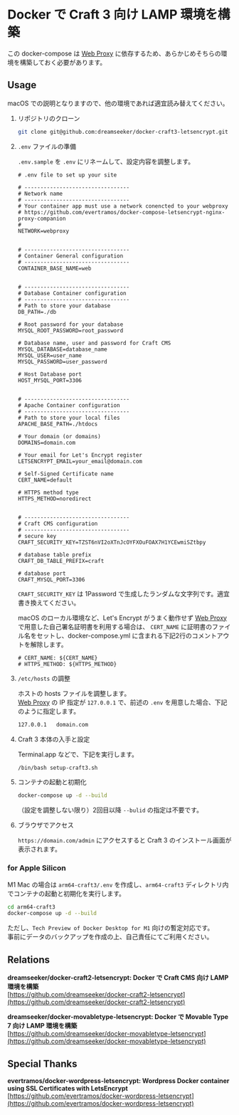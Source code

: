 # Docker で Craft 3 向け LAMP 環境を構築

この docker-compose は [Web Proxy](https://github.com/evertramos/docker-compose-letsencrypt-nginx-proxy-companion) に依存するため、あらかじめそちらの環境を構築しておく必要があります。

## Usage

macOS での説明となりますので、他の環境であれば適宜読み替えてください。

1. リポジトリのクローン

    ```bash
    git clone git@github.com:dreamseeker/docker-craft3-letsencrypt.git
    ```

2. `.env` ファイルの準備

    `.env.sample` を `.env` にリネームして、設定内容を調整します。

    ```env
    # .env file to set up your site
    
    # ---------------------------------
    # Network name
    # ---------------------------------
    # Your container app must use a network conencted to your webproxy
    # https://github.com/evertramos/docker-compose-letsencrypt-nginx-proxy-companion
    #
    NETWORK=webproxy
    
    
    # ---------------------------------
    # Container General configuration
    # ---------------------------------
    CONTAINER_BASE_NAME=web
    
    
    # ---------------------------------
    # Database Container configuration
    # ---------------------------------
    # Path to store your database
    DB_PATH=./db
    
    # Root password for your database
    MYSQL_ROOT_PASSWORD=root_password
    
    # Database name, user and password for Craft CMS
    MYSQL_DATABASE=database_name
    MYSQL_USER=user_name
    MYSQL_PASSWORD=user_password
    
    # Host Database port
    HOST_MYSQL_PORT=3306
    
    
    # ---------------------------------
    # Apache Container configuration
    # ---------------------------------
    # Path to store your local files
    APACHE_BASE_PATH=./htdocs
    
    # Your domain (or domains)
    DOMAINS=domain.com
    
    # Your email for Let's Encrypt register
    LETSENCRYPT_EMAIL=your_email@domain.com
    
    # Self-Signed Certificate name
    CERT_NAME=default
    
    # HTTPS method type
    HTTPS_METHOD=noredirect
    
    
    # ---------------------------------
    # Craft CMS configuration
    # ---------------------------------
    # secure key
    CRAFT_SECURITY_KEY=TZST6nVI2oXTnJcOYFXOuFOAX7H1YCEwmiSZtbpy
    
    # database table prefix
    CRAFT_DB_TABLE_PREFIX=craft
    
    # database port
    CRAFT_MYSQL_PORT=3306
    ```
    
    `CRAFT_SECURITY_KEY` は 1Password で生成したランダムな文字列です。適宜書き換えてください。
    
    macOS のローカル環境など、Let's Encrypt がうまく動作せず [Web Proxy](https://github.com/evertramos/docker-compose-letsencrypt-nginx-proxy-companion) で用意した自己署名証明書を利用する場合は、 `CERT_NAME` に証明書のファイル名をセットし、docker-compose.yml に含まれる下記2行のコメントアウトを解除します。
    
    ```
    # CERT_NAME: ${CERT_NAME}
    # HTTPS_METHOD: ${HTTPS_METHOD}
    ```

3. `/etc/hosts` の調整

    ホストの hosts ファイルを調整します。  
    [Web Proxy](https://github.com/evertramos/docker-compose-letsencrypt-nginx-proxy-companion) の IP 指定が `127.0.0.1` で、前述の `.env` を用意した場合、下記のように指定します。

    ```bash
    127.0.0.1   domain.com
    ```

4. Craft 3 本体の入手と設定

    Terminal.app などで、下記を実行します。

    ```bash
    /bin/bash setup-craft3.sh
    ```

5. コンテナの起動と初期化

    ```bash
    docker-compose up -d --build
    ```
    
    （設定を調整しない限り）2回目以降 `--bulid` の指定は不要です。
    
6. ブラウザでアクセス

    `https://domain.com/admin` にアクセスすると Craft 3 のインストール画面が表示されます。

### for Apple Silicon

M1 Mac の場合は `arm64-craft3/.env` を作成し、`arm64-craft3` ディレクトリ内でコンテナの起動と初期化を実行します。

```bash
cd arm64-craft3
docker-compose up -d --build
```

ただし、`Tech Preview of Docker Desktop for M1` 向けの暫定対応です。  
事前にデータのバックアップを作成の上、自己責任にてご利用ください。
    
## Relations

**dreamseeker/docker-craft2-letsencrypt: Docker で Craft CMS 向け LAMP 環境を構築**  
[https://github.com/dreamseeker/docker-craft2-letsencrypt](https://github.com/dreamseeker/docker-craft2-letsencrypt)

**dreamseeker/docker-movabletype-letsencrypt: Docker で Movable Type 7 向け LAMP 環境を構築**  
[https://github.com/dreamseeker/docker-movabletype-letsencrypt](https://github.com/dreamseeker/docker-movabletype-letsencrypt)

## Special Thanks

**evertramos/docker-wordpress-letsencrypt: Wordpress Docker container using SSL Certificates with LetsEncrypt**  
[https://github.com/evertramos/docker-wordpress-letsencrypt](https://github.com/evertramos/docker-wordpress-letsencrypt)